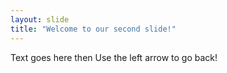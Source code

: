 ```yaml
---
layout: slide
title: "Welcome to our second slide!"
---
```

Text goes here then
Use the left arrow to go back!

